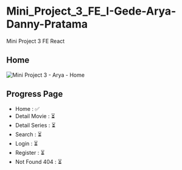 # Mini_Project_3_FE_I-Gede-Arya-Danny-Pratama
Mini Project 3 FE React

## Home
![Mini Project 3 - Arya - Home](https://github.com/Frontend-OneSide-BRI/Mini_Project_3_FE_I-Gede-Arya-Danny-Pratama/assets/75374189/76f13a70-ec89-4893-b8d6-94efc7068d38)


## Progress Page
- Home : ✅
- Detail Movie : ⏳
- Detail Series : ⏳
- Search : ⏳
- Login : ⏳
- Register : ⏳
- Not Found 404 : ⏳
